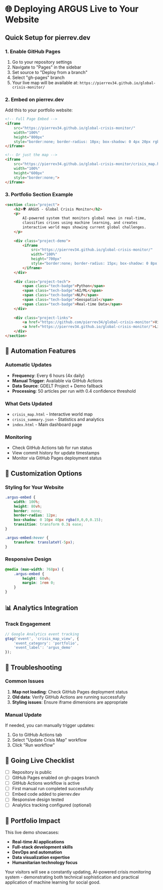 # 🌐 Deploying ARGUS Live to Your Website

## Quick Setup for pierrev.dev

### 1. Enable GitHub Pages
1. Go to your repository settings
2. Navigate to "Pages" in the sidebar
3. Set source to "Deploy from a branch"
4. Select "gh-pages" branch
5. Your live map will be available at: `https://pierrev34.github.io/global-crisis-monitor/`

### 2. Embed on pierrev.dev

Add this to your portfolio website:

```html
<!-- Full Page Embed -->
<iframe 
    src="https://pierrev34.github.io/global-crisis-monitor/" 
    width="100%" 
    height="800px" 
    style="border:none; border-radius: 10px; box-shadow: 0 4px 20px rgba(0,0,0,0.1);">
</iframe>

<!-- Or just the map -->
<iframe 
    src="https://pierrev34.github.io/global-crisis-monitor/crisis_map.html" 
    width="100%" 
    height="600px" 
    style="border:none;">
</iframe>
```

### 3. Portfolio Section Example

```html
<section class="project">
    <h2>🌍 ARGUS - Global Crisis Monitor</h2>
    <p>
        AI-powered system that monitors global news in real-time, 
        classifies crises using machine learning, and creates 
        interactive world maps showing current global challenges.
    </p>
    
    <div class="project-demo">
        <iframe 
            src="https://pierrev34.github.io/global-crisis-monitor/" 
            width="100%" 
            height="700px"
            style="border:none; border-radius: 15px; box-shadow: 0 8px 32px rgba(0,0,0,0.12);">
        </iframe>
    </div>
    
    <div class="project-tech">
        <span class="tech-badge">Python</span>
        <span class="tech-badge">AI/ML</span>
        <span class="tech-badge">NLP</span>
        <span class="tech-badge">Geospatial</span>
        <span class="tech-badge">Real-time Data</span>
    </div>
    
    <div class="project-links">
        <a href="https://github.com/pierrev34/global-crisis-monitor">View Code</a>
        <a href="https://pierrev34.github.io/global-crisis-monitor/">Live Demo</a>
    </div>
</section>
```

## 🤖 Automation Features

### Automatic Updates
- **Frequency**: Every 6 hours (4x daily)
- **Manual Trigger**: Available via GitHub Actions
- **Data Source**: GDELT Project + Demo fallback
- **Processing**: 50 articles per run with 0.4 confidence threshold

### What Gets Updated
- `crisis_map.html` - Interactive world map
- `crisis_summary.json` - Statistics and analytics
- `index.html` - Main dashboard page

### Monitoring
- Check GitHub Actions tab for run status
- View commit history for update timestamps
- Monitor via GitHub Pages deployment status

## 🎨 Customization Options

### Styling for Your Website
```css
.argus-embed {
    width: 100%;
    height: 80vh;
    border: none;
    border-radius: 12px;
    box-shadow: 0 10px 40px rgba(0,0,0,0.15);
    transition: transform 0.3s ease;
}

.argus-embed:hover {
    transform: translateY(-5px);
}
```

### Responsive Design
```css
@media (max-width: 768px) {
    .argus-embed {
        height: 60vh;
        margin: 1rem 0;
    }
}
```

## 📊 Analytics Integration

### Track Engagement
```javascript
// Google Analytics event tracking
gtag('event', 'crisis_map_view', {
    'event_category': 'portfolio',
    'event_label': 'argus_demo'
});
```

## 🔧 Troubleshooting

### Common Issues
1. **Map not loading**: Check GitHub Pages deployment status
2. **Old data**: Verify GitHub Actions are running successfully
3. **Styling issues**: Ensure iframe dimensions are appropriate

### Manual Update
If needed, you can manually trigger updates:
1. Go to GitHub Actions tab
2. Select "Update Crisis Map" workflow
3. Click "Run workflow"

## 🚀 Going Live Checklist

- [ ] Repository is public
- [ ] GitHub Pages enabled on gh-pages branch
- [ ] GitHub Actions workflow is active
- [ ] First manual run completed successfully
- [ ] Embed code added to pierrev.dev
- [ ] Responsive design tested
- [ ] Analytics tracking configured (optional)

## 🌟 Portfolio Impact

This live demo showcases:
- **Real-time AI applications**
- **Full-stack development skills**
- **DevOps and automation**
- **Data visualization expertise**
- **Humanitarian technology focus**

Your visitors will see a constantly updating, AI-powered crisis monitoring system - demonstrating both technical sophistication and practical application of machine learning for social good.
